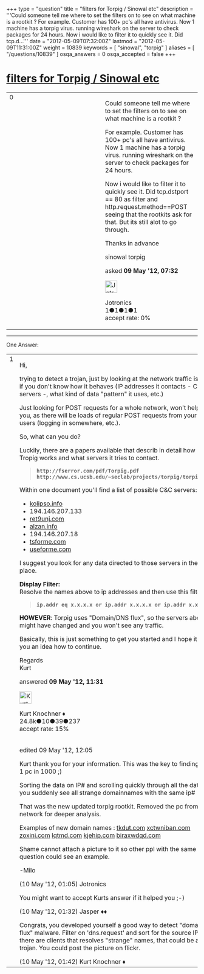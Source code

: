 +++
type = "question"
title = "filters for Torpig / Sinowal etc"
description = '''Could someone tell me where to set the filters on to see on what machine is a rootkit ? For example. Customer has 100+ pc&#x27;s all have antivirus. Now 1 machine has a torpig virus. running wireshark on the server to check packages for 24 hours. Now i would like to filter it to quickly see it. Did tcp.d...'''
date = "2012-05-09T07:32:00Z"
lastmod = "2012-05-09T11:31:00Z"
weight = 10839
keywords = [ "sinowal", "torpig" ]
aliases = [ "/questions/10839" ]
osqa_answers = 0
osqa_accepted = false
+++

<div class="headNormal">

# [filters for Torpig / Sinowal etc](/questions/10839/filters-for-torpig-sinowal-etc)

</div>

<div id="main-body">

<div id="askform">

<table id="question-table" style="width:100%;"><colgroup><col style="width: 50%" /><col style="width: 50%" /></colgroup><tbody><tr class="odd"><td style="width: 30px; vertical-align: top"><div class="vote-buttons"><div id="post-10839-score" class="post-score" title="current number of votes">0</div><div id="favorite-count" class="favorite-count"></div></div></td><td><div id="item-right"><div class="question-body"><p>Could someone tell me where to set the filters on to see on what machine is a rootkit ?</p><p>For example. Customer has 100+ pc's all have antivirus. Now 1 machine has a torpig virus. running wireshark on the server to check packages for 24 hours.</p><p>Now i would like to filter it to quickly see it. Did tcp.dstport == 80 as filter and http.request.method==POST seeing that the rootkits ask for that. But its still alot to go through.</p><p>Thanks in advance</p></div><div id="question-tags" class="tags-container tags">sinowal torpig</div><div id="question-controls" class="post-controls"></div><div class="post-update-info-container"><div class="post-update-info post-update-info-user"><p>asked <strong>09 May '12, 07:32</strong></p><img src="https://secure.gravatar.com/avatar/f8234963119c043b834fb66b68f41d41?s=32&amp;d=identicon&amp;r=g" class="gravatar" width="32" height="32" alt="Jotronics&#39;s gravatar image" /><p>Jotronics<br />
<span class="score" title="1 reputation points">1</span><span title="1 badges"><span class="badge1">●</span><span class="badgecount">1</span></span><span title="1 badges"><span class="silver">●</span><span class="badgecount">1</span></span><span title="1 badges"><span class="bronze">●</span><span class="badgecount">1</span></span><br />
<span class="accept_rate" title="Rate of the user&#39;s accepted answers">accept rate:</span> <span title="Jotronics has no accepted answers">0%</span></p></div></div><div id="comments-container-10839" class="comments-container"></div><div id="comment-tools-10839" class="comment-tools"></div><div class="clear"></div><div id="comment-10839-form-container" class="comment-form-container"></div><div class="clear"></div></div></td></tr></tbody></table>

------------------------------------------------------------------------

<div class="tabBar">

<span id="sort-top"></span>

<div class="headQuestions">

One Answer:

</div>

</div>

<span id="10849"></span>

<div id="answer-container-10849" class="answer">

<table style="width:100%;"><colgroup><col style="width: 50%" /><col style="width: 50%" /></colgroup><tbody><tr class="odd"><td style="width: 30px; vertical-align: top"><div class="vote-buttons"><div id="post-10849-score" class="post-score" title="current number of votes">1</div></div></td><td><div class="item-right"><div class="answer-body"><p>Hi,</p><p>trying to detect a trojan, just by looking at the network traffic is hard if you don't know how it behaves (IP addresses it contacts - C&amp;C servers -, what kind of data "pattern" it uses, etc.)</p><p>Just looking for POST requests for a whole network, won't help you, as there will be loads of regular POST requests from your users (logging in somewhere, etc.).</p><p>So, what can you do?</p><p>Luckily, there are a papers available that describ in detail how Tropig works and what servers it tries to contact.</p><blockquote><p><strong><code>http://fserror.com/pdf/Torpig.pdf</code></strong><br />
<strong><code>http://www.cs.ucsb.edu/~seclab/projects/torpig/torpig.pdf</code></strong><br />
</p></blockquote><p>Within one document you'll find a list of possible C&amp;C servers:</p><ul><li><a href="http://kolipso.info">kolipso.info</a></li><li>194.146.207.133</li><li><a href="http://ret9unj.com">ret9unj.com</a></li><li><a href="http://alzan.info">alzan.info</a></li><li>194.146.207.18</li><li><a href="http://tsforme.com">tsforme.com</a></li><li><a href="http://useforme.com">useforme.com</a></li></ul><p>I suggest you look for any data directed to those servers in the first place.</p><p><strong>Display Filter:</strong><br />
Resolve the names above to ip addresses and then use this filter</p><blockquote><p><strong><code>ip.addr eq x.x.x.x or ip.addr x.x.x.x or ip.addr x.x.x.x</code></strong><br />
</p></blockquote><p><strong>HOWEVER</strong>: Torpig uses "Domain/DNS flux", so the servers above might have changed and you won't see any traffic.</p><p>Basically, this is just something to get you started and I hope it gave you an idea how to continue.</p><p>Regards<br />
Kurt</p></div><div class="answer-controls post-controls"></div><div class="post-update-info-container"><div class="post-update-info post-update-info-user"><p>answered <strong>09 May '12, 11:31</strong></p><img src="https://secure.gravatar.com/avatar/23b7bf5b13bc2c98b2e8aa9869ca5d75?s=32&amp;d=identicon&amp;r=g" class="gravatar" width="32" height="32" alt="Kurt%20Knochner&#39;s gravatar image" /><p>Kurt Knochner ♦<br />
<span class="score" title="24767 reputation points"><span>24.8k</span></span><span title="10 badges"><span class="badge1">●</span><span class="badgecount">10</span></span><span title="39 badges"><span class="silver">●</span><span class="badgecount">39</span></span><span title="237 badges"><span class="bronze">●</span><span class="badgecount">237</span></span><br />
<span class="accept_rate" title="Rate of the user&#39;s accepted answers">accept rate:</span> <span title="Kurt Knochner has 344 accepted answers">15%</span> </br></br></p></div><div class="post-update-info post-update-info-edited"><p>edited 09 May '12, 12:05</p></div></div><div id="comments-container-10849" class="comments-container"><span id="10873"></span><div id="comment-10873" class="comment"><div id="post-10873-score" class="comment-score"></div><div class="comment-text"><p>Kurt thank you for your information. This was the key to finding the 1 pc in 1000 ;)</p><p>Sorting the data on IP# and scrolling quickly through all the data you suddenly see all strange domainnames with the same ip#</p><p>That was the new updated torpig rootkit. Removed the pc from the network for deeper analysis.</p><p>Examples of new domain names : <a href="http://tkdut.com">tkdut.com</a> <a href="http://xctwniban.com">xctwniban.com</a> <a href="http://zoxini.com">zoxini.com</a> <a href="http://lqtmd.com">lqtmd.com</a> <a href="http://kjehip.com">kjehip.com</a> <a href="http://biraxwdqd.com">biraxwdqd.com</a></p><p>Shame cannot attach a picture to it so other ppl with the same question could see an example.</p><p>-Milo</p></div><div id="comment-10873-info" class="comment-info"><span class="comment-age">(10 May '12, 01:05)</span> Jotronics</div></div><span id="10875"></span><div id="comment-10875" class="comment"><div id="post-10875-score" class="comment-score"></div><div class="comment-text"><p>You might want to accept Kurts answer if it helped you ;-)</p></div><div id="comment-10875-info" class="comment-info"><span class="comment-age">(10 May '12, 01:32)</span> Jasper ♦♦</div></div><span id="10878"></span><div id="comment-10878" class="comment"><div id="post-10878-score" class="comment-score"></div><div class="comment-text"><p>Congrats, you developed yourself a good way to detect "domain flux" malware. Filter on 'dns.request' and sort for the source IP. If there are clients that resolves "strange" names, that could be a trojan. You could post the picture on flickr.</p></div><div id="comment-10878-info" class="comment-info"><span class="comment-age">(10 May '12, 01:42)</span> Kurt Knochner ♦</div></div></div><div id="comment-tools-10849" class="comment-tools"></div><div class="clear"></div><div id="comment-10849-form-container" class="comment-form-container"></div><div class="clear"></div></div></td></tr></tbody></table>

</div>

<div class="paginator-container-left">

</div>

</div>

</div>

